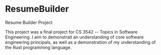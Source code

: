 # ResumeBuilder
Resume Builder Project


This project was a final project for CS 3542 -- Topics in Software Engineering.
I aim to demonstrait an understanding of core software engineering principals, as well as
a demonstration of my understanding of the Rust programming language.
